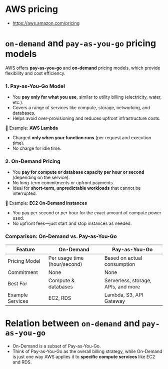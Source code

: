 # AWS pricing

- https://aws.amazon.com/pricing

# `on-demand` and `pay-as-you-go` pricing models

AWS offers **pay-as-you-go** and **on-demand** pricing models, which provide flexibility and cost efficiency.

### **1. Pay-as-You-Go Model**
- You **pay only for what you use**, similar to utility billing (electricity, water, etc.).
- Covers a range of services like compute, storage, networking, and databases.
- Helps avoid over-provisioning and reduces upfront infrastructure costs.

🔹 Example: **AWS Lambda**  
- Charged **only when your function runs** (per request and execution time).  
- No charge for idle time.

### **2. On-Demand Pricing**
- You **pay for compute or database capacity per hour or second** (depending on the service).
- No long-term commitments or upfront payments.
- Ideal for **short-term, unpredictable workloads** that cannot be interrupted.

🔹 Example: **EC2 On-Demand Instances**  
- You pay per second or per hour for the exact amount of compute power used.
- No upfront fees—just start and stop instances as needed.

### **Comparison: On-Demand vs. Pay-as-You-Go**
| Feature            | On-Demand | Pay-as-You-Go |
|--------------------|----------|--------------|
| Pricing Model     | Per usage time (hour/second) | Based on actual consumption |
| Commitment       | None | None |
| Best For        | Compute & databases | Serverless, storage, APIs, and more |
| Example Services | EC2, RDS | Lambda, S3, API Gateway |

# Relation between `on-demand` and `pay-as-you-go`

- On-Demand is a subset of Pay-as-You-Go.
- Think of Pay-as-You-Go as the overall billing strategy, while On-Demand is just one way AWS applies it to **specific compute services** like EC2 and RDS.
